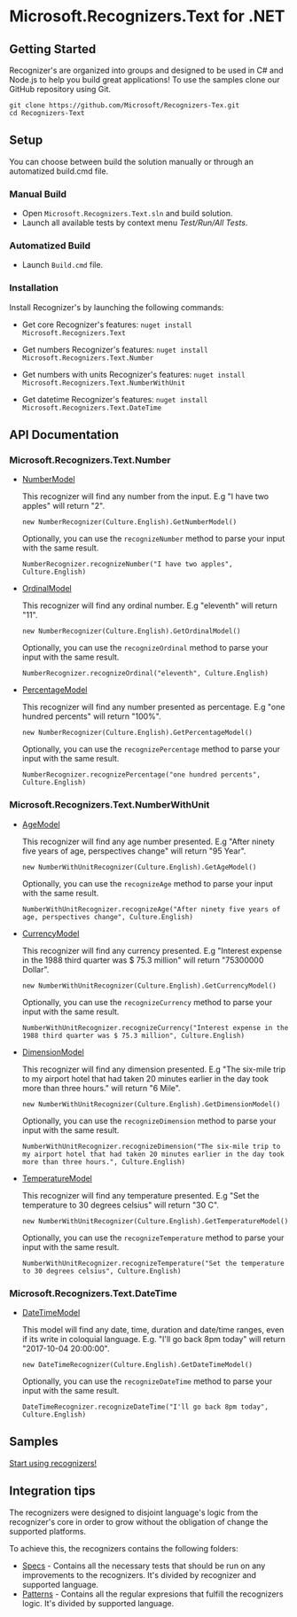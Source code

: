 # Microsoft.Recognizers.Text for .NET

## Getting Started

Recognizer's are organized into groups and designed to be used in C# and Node.js to help you build great applications! To use the samples clone our GitHub repository using Git.

    git clone https://github.com/Microsoft/Recognizers-Tex.git
    cd Recognizers-Text

## Setup

You can choose between build the solution manually or through an automatized build.cmd file.

### Manual Build
* Open `Microsoft.Recognizers.Text.sln` and build solution.
* Launch all available tests by context menu _Test/Run/All Tests_.

### Automatized Build
* Launch `Build.cmd` file.

### Installation

Install Recognizer's by launching the following commands:

* Get core Recognizer's features:
`nuget install Microsoft.Recognizers.Text`

* Get numbers Recognizer's features:
`nuget install Microsoft.Recognizers.Text.Number`

* Get numbers with units Recognizer's features:
`nuget install Microsoft.Recognizers.Text.NumberWithUnit`

* Get datetime Recognizer's features:
`nuget install Microsoft.Recognizers.Text.DateTime`

## API Documentation

### Microsoft.Recognizers.Text.Number

* [NumberModel](/.NET/Microsoft.Recognizers.Text.Number/Models/NumberModel.cs)

    This recognizer will find any number from the input. E.g "I have two apples" will return "2".

    `new NumberRecognizer(Culture.English).GetNumberModel()`

    Optionally, you can use the `recognizeNumber` method to parse your input with the same result.

    `NumberRecognizer.recognizeNumber("I have two apples", Culture.English)`

* [OrdinalModel](/.NET/Microsoft.Recognizers.Text.Number/Models/OrdinalModel.cs)

    This recognizer will find any ordinal number. E.g "eleventh" will return "11".

    `new NumberRecognizer(Culture.English).GetOrdinalModel()`

    Optionally, you can use the `recognizeOrdinal` method to parse your input with the same result.

    `NumberRecognizer.recognizeOrdinal("eleventh", Culture.English)`

* [PercentageModel](/.NET/Microsoft.Recognizers.Text.Number/Models/PercentModel.cs)

    This recognizer will find any number presented as percentage. E.g "one hundred percents" will return "100%".

    `new NumberRecognizer(Culture.English).GetPercentageModel()`

    Optionally, you can use the `recognizePercentage` method to parse your input with the same result.

    `NumberRecognizer.recognizePercentage("one hundred percents", Culture.English)`

### Microsoft.Recognizers.Text.NumberWithUnit

* [AgeModel](/.NET/Microsoft.Recognizers.Text.NumberWithUnit/Models/AgeModel.cs)

    This recognizer will find any age number presented. E.g "After ninety five years of age, perspectives change" will return "95 Year".

    `new NumberWithUnitRecognizer(Culture.English).GetAgeModel()`

    Optionally, you can use the `recognizeAge` method to parse your input with the same result.

    `NumberWithUnitRecognizer.recognizeAge("After ninety five years of age, perspectives change", Culture.English)`

* [CurrencyModel](/.NET/Microsoft.Recognizers.Text.NumberWithUnit/Models/CurrencyModel.cs)

    This recognizer will find any currency presented. E.g "Interest expense in the 1988 third quarter was $ 75.3 million" will return "75300000 Dollar".

    `new NumberWithUnitRecognizer(Culture.English).GetCurrencyModel()`

    Optionally, you can use the `recognizeCurrency` method to parse your input with the same result.

    `NumberWithUnitRecognizer.recognizeCurrency("Interest expense in the 1988 third quarter was $ 75.3 million", Culture.English)`

* [DimensionModel](/.NET/Microsoft.Recognizers.Text.NumberWithUnit/Models/DimensionModel.cs)

    This recognizer will find any dimension presented. E.g "The six-mile trip to my airport hotel that had taken 20 minutes earlier in the day took more than three hours." will return "6 Mile".

    `new NumberWithUnitRecognizer(Culture.English).GetDimensionModel()`

    Optionally, you can use the `recognizeDimension` method to parse your input with the same result.

    `NumberWithUnitRecognizer.recognizeDimension("The six-mile trip to my airport hotel that had taken 20 minutes earlier in the day took more than three hours.", Culture.English)`

* [TemperatureModel](/.NET/Microsoft.Recognizers.Text.NumberWithUnit/Models/TemperatureModel.cs)

    This recognizer will find any temperature presented. E.g "Set the temperature to 30 degrees celsius" will return "30 C".

    `new NumberWithUnitRecognizer(Culture.English).GetTemperatureModel()`

    Optionally, you can use the `recognizeTemperature` method to parse your input with the same result.

    `NumberWithUnitRecognizer.recognizeTemperature("Set the temperature to 30 degrees celsius", Culture.English)`

### Microsoft.Recognizers.Text.DateTime

* [DateTimeModel](/.NET/Microsoft.Recognizers.Text.DateTime/Models/DateTimeModel.cs)

    This model will find any date, time, duration and date/time ranges, even if its write in coloquial language. E.g. "I'll go back 8pm today" will return "2017-10-04 20:00:00".

    `new DateTimeRecognizer(Culture.English).GetDateTimeModel()`

    Optionally, you can use the `recognizeDateTime` method to parse your input with the same result.

    `DateTimeRecognizer.recognizeDateTime("I'll go back 8pm today", Culture.English)`

## Samples

[Start using recognizers!](/.NET/Samples)

## Integration tips

The recognizers were designed to disjoint language's logic from the recognizer's core in order to grow without the obligation of change the supported platforms.

To achieve this, the recognizers contains the following folders:

* [Specs](/Specs) - Contains all the necessary tests that should be run on any improvements to the recognizers. It's divided by recognizer and supported language.
* [Patterns](/Patterns)  - Contains all the regular expresions that fulfill the recognizers logic. It's divided by supported language.
